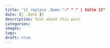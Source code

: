 ```yaml
---
title: "{{ replace .Name "-" " " | title }}"
date: {{ .Date }}
description: Text about this post
categories:
images:
tags:
draft: true
---
```

